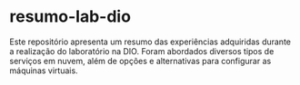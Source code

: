 # resumo-lab-dio


Este repositório apresenta um resumo das experiências adquiridas durante a realização do laboratório na DIO. Foram abordados diversos tipos de serviços em nuvem, além de opções e alternativas para configurar as máquinas virtuais.

